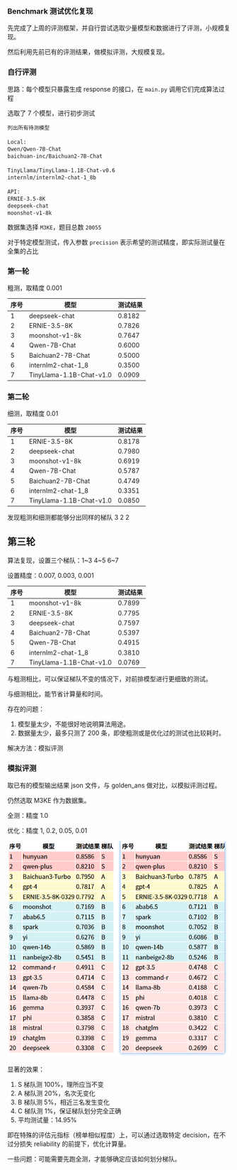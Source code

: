 ### Benchmark 测试优化复现

先完成了上周的评测框架，并自行尝试选取少量模型和数据进行了评测，小规模复现。

然后利用先前已有的评测结果，做模拟评测，大规模复现。

### 自行评测

思路：每个模型只暴露生成 response 的接口，在 `main.py` 调用它们完成算法过程

选取了 7 个模型，进行初步测试

```
列出所有待测模型

Local:
Qwen/Qwen-7B-Chat
baichuan-inc/Baichuan2-7B-Chat

TinyLlama/TinyLlama-1.1B-Chat-v0.6
internlm/internlm2-chat-1_8b

API:
ERNIE-3.5-8K
deepseek-chat
moonshot-v1-8k
```

数据集选择 `M3KE`，题目总数 `20055`

对于特定模型测试，传入参数 `precision` 表示希望的测试精度，即实际测试量在全集的占比

### 第一轮

粗测，取精度 0.001

| 序号 | 模型                     | 测试结果 |
| ---- | ------------------------ | -------- |
| 1    | deepseek-chat            | 0.8182   |
| 2    | ERNIE-3.5-8K             | 0.7826   |
| 3    | moonshot-v1-8k           | 0.7647   |
| 4    | Qwen-7B-Chat             | 0.6000   |
| 5    | Baichuan2-7B-Chat        | 0.5000   |
| 6    | internlm2-chat-1_8       | 0.3500   |
| 7    | TinyLlama-1.1B-Chat-v1.0 | 0.0909   |

### 第二轮

细测，取精度 0.01

| 序号 | 模型                     | 测试结果 |
| ---- | ------------------------ | -------- |
| 1    | ERNIE-3.5-8K             | 0.8178   |
| 2    | deepseek-chat            | 0.7980   |
| 3    | moonshot-v1-8k           | 0.6919   |
| 4    | Qwen-7B-Chat             | 0.5787   |
| 5    | Baichuan2-7B-Chat        | 0.4749   |
| 6    | internlm2-chat-1_8       | 0.3351   |
| 7    | TinyLlama-1.1B-Chat-v1.0 | 0.0850   |

发现粗测和细测都能够分出同样的梯队 3 2 2 

## 第三轮

算法复现，设置三个梯队：1~3 4~5 6~7

设置精度：0.007, 0.003, 0.001

| 序号 | 模型                     | 测试结果 |
| ---- | ------------------------ | -------- |
| 1    | moonshot-v1-8k           | 0.7899   |
| 2    | ERNIE-3.5-8K             | 0.7795   |
| 3    | deepseek-chat            | 0.7597   |
| 4    | Baichuan2-7B-Chat        | 0.5397   |
| 5    | Qwen-7B-Chat             | 0.4915   |
| 6    | internlm2-chat-1_8       | 0.3810   |
| 7    | TinyLlama-1.1B-Chat-v1.0 | 0.0769   |

与粗测相比，可以保证梯队不变的情况下，对前排模型进行更细致的测试。

与细测相比，能节省计算量和时间。

存在的问题：

1. 模型量太少，不能很好地说明算法用途。
2. 数据量太少，最多只测了 200 条，即使粗测或是优化过的测试也比较耗时。

解决方法：模拟评测

### 模拟评测

取已有的模型输出结果 json 文件，与 golden_ans 做对比，以模拟评测过程。

仍然选取 M3KE 作为数据集。

全测：精度 1.0

优化：精度 1, 0.2, 0.05, 0.01

![image-20241119175702766](.\image\image6.png)

显著的效果：

1. S 梯队测 100%，理所应当不变
2. A 梯队测 20%，名次无变化
3. B 梯队测 5%，相近三名发生变化
4. C 梯队测 1%，保证梯队划分完全正确
5. 平均测试量：14.95%

即在特殊的评估元指标（榜单相似程度）上，可以通过选取特定 decision，在不过分损失 reliability 的前提下，优化计算量。

一些问题：可能需要先跑全测，才能够确定应该如何划分梯队。